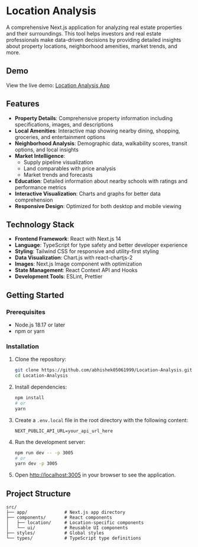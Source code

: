 # Location Analysis

A comprehensive Next.js application for analyzing real estate properties and their surroundings. This tool helps investors and real estate professionals make data-driven decisions by providing detailed insights about property locations, neighborhood amenities, market trends, and more.

## Demo

View the live demo: [Location Analysis App](https://location-analysis-lemon.vercel.app/)

## Features

- **Property Details**: Comprehensive property information including specifications, images, and descriptions
- **Local Amenities**: Interactive map showing nearby dining, shopping, groceries, and entertainment options
- **Neighborhood Analysis**: Demographic data, walkability scores, transit options, and local insights
- **Market Intelligence**: 
  - Supply pipeline visualization
  - Land comparables with price analysis
  - Market trends and forecasts
- **Education**: Detailed information about nearby schools with ratings and performance metrics
- **Interactive Visualization**: Charts and graphs for better data comprehension
- **Responsive Design**: Optimized for both desktop and mobile viewing

## Technology Stack

- **Frontend Framework**: React with Next.js 14
- **Language**: TypeScript for type safety and better developer experience
- **Styling**: Tailwind CSS for responsive and utility-first styling
- **Data Visualization**: Chart.js with react-chartjs-2
- **Images**: Next.js Image component with optimization
- **State Management**: React Context API and Hooks
- **Development Tools**: ESLint, Prettier

## Getting Started

### Prerequisites

- Node.js 18.17 or later
- npm or yarn

### Installation

1. Clone the repository:
   ```bash
   git clone https://github.com/abhishek05061999/Location-Analysis.git
   cd Location-Analysis
   ```

2. Install dependencies:
   ```bash
   npm install
   # or
   yarn
   ```

3. Create a `.env.local` file in the root directory with the following content:
   ```
   NEXT_PUBLIC_API_URL=your_api_url_here
   ```

4. Run the development server:
   ```bash
   npm run dev -- -p 3005
   # or
   yarn dev -p 3005
   ```

5. Open [http://localhost:3005](http://localhost:3005) in your browser to see the application.

## Project Structure

```
src/
├── app/              # Next.js app directory
├── components/       # React components
│   ├── location/     # Location-specific components
│   └── ui/           # Reusable UI components
├── styles/           # Global styles
└── types/            # TypeScript type definitions
```

